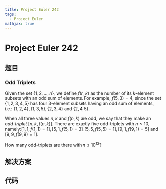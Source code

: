 ```yaml
---
title: Project Euler 242
tags:
  - Project Euler
mathjax: true
---
```

<escape><!-- more --></escape>
    

# Project Euler 242
## 题目
### Odd Triplets

Given the set $\{1,2,\dots,n\}$, we define $f(n,k)$ as the number of its $k$-element subsets with an odd sum of elements. For example, $f(5,3)=4$, since the set $\{1,2,3,4,5\}$ has four $3$-element subsets having an odd sum of elements, i.e.: $\{1,2,4\}, \{1,3,5\}, \{2,3,4\}$ and $\{2,4,5\}$.

When all three values $n, k$ and $f(n,k)$ are odd, we say that they make an *odd-triplet* $[n,k,f(n,k)]$.
There are exactly five odd-triplets with $n\le10$, namely:$[1,1,f(1,1)=1], [5,1,f(5,1)=3], [5,5,f(5,5)=1], [9,1,f(9,1)=5]$ and $[9,9,f(9,9)=1]$.

How many odd-triplets are there with $n\le10^{12}$?


## 解决方案


## 代码


